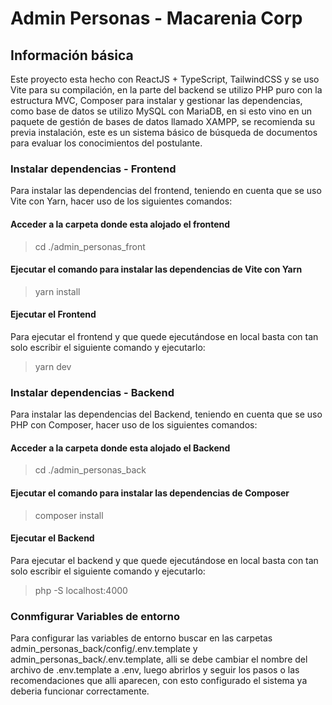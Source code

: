 # Admin Personas - Macarenia Corp

## Información básica

Este proyecto esta hecho con ReactJS + TypeScript, TailwindCSS y se uso Vite para su compilación,
en la parte del backend se utilizo PHP puro con la estructura MVC, Composer para instalar y gestionar las dependencias,
como base de datos se utilizo MySQL con MariaDB, en si esto vino en un paquete de gestión de bases de datos llamado XAMPP, se recomienda su previa instalación,
este es un sistema básico de búsqueda de documentos para evaluar los conocimientos del postulante.

### Instalar dependencias - Frontend

Para instalar las dependencias del frontend, teniendo en cuenta que se uso Vite con Yarn, hacer uso de los siguientes comandos:

#### Acceder a la carpeta donde esta alojado el frontend

> cd ./admin_personas_front

#### Ejecutar el comando para instalar las dependencias de Vite con Yarn

> yarn install

#### Ejecutar el Frontend

Para ejecutar el frontend y que quede ejecutándose en local basta con tan solo escribir el siguiente comando y ejecutarlo:

> yarn dev

### Instalar dependencias - Backend

Para instalar las dependencias del Backend, teniendo en cuenta que se uso PHP con Composer, hacer uso de los siguientes comandos:

#### Acceder a la carpeta donde esta alojado el Backend

> cd ./admin_personas_back

#### Ejecutar el comando para instalar las dependencias de Composer

> composer install

#### Ejecutar el Backend

Para ejecutar el backend y que quede ejecutándose en local basta con tan solo escribir el siguiente comando y ejecutarlo:

> php -S localhost:4000

### Conmfigurar Variables de entorno

Para configurar las variables de entorno buscar en las carpetas admin_personas_back/config/.env.template y admin_personas_back/.env.template,
alli se debe cambiar el nombre del archivo de .env.template a .env, luego abrirlos y seguir los pasos o las recomendaciones que alli aparecen,
con esto configurado el sistema ya deberia funcionar correctamente.